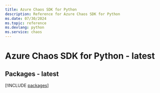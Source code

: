 ```yaml
---
title: Azure Chaos SDK for Python
description: Reference for Azure Chaos SDK for Python
ms.date: 07/30/2024
ms.topic: reference
ms.devlang: python
ms.service: chaos
---
```

# Azure Chaos SDK for Python - latest
## Packages - latest
[!INCLUDE [packages](chaos-index.md)]